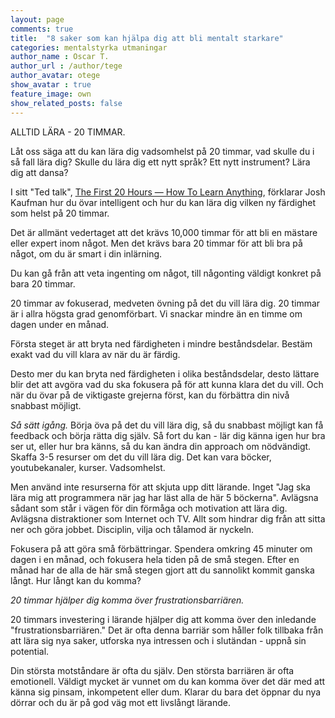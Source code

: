 ```yaml
---
layout: page
comments: true
title:  "8 saker som kan hjälpa dig att bli mentalt starkare"
categories: mentalstyrka utmaningar
author_name : Oscar T.
author_url : /author/tege
author_avatar: otege
show_avatar : true
feature_image: own
show_related_posts: false
---
```





ALLTID LÄRA - 20 TIMMAR.

Låt oss säga att du kan lära dig vadsomhelst på 20 timmar, vad skulle du i så fall lära dig?
Skulle du lära dig ett nytt språk? Ett nytt instrument? Lära dig att dansa?

I sitt "Ted talk", 
[The First 20 Hours — How To Learn Anything](https://www.youtube.com/watch?v=5MgBikgcWnY), förklarar Josh Kaufman hur du övar intelligent och hur du kan lära dig vilken ny färdighet som helst på
20 timmar.

Det är allmänt vedertaget att det krävs 10,000 timmar för att bli en mästare eller expert inom något. Men det krävs bara 20 timmar för att bli bra på något, om du är smart i din inlärning.

Du kan gå från att veta ingenting om något, till någonting väldigt konkret på bara 20 timmar.

20 timmar av fokuserad, medveten övning på det du vill lära dig. 20 timmar är i allra högsta grad genomförbart. Vi snackar mindre än en timme om dagen under en månad.

Första steget är att bryta ned färdigheten i mindre beståndsdelar. Bestäm exakt vad du vill klara av när du är färdig.

Desto mer du kan bryta ned färdigheten i olika beståndsdelar, desto lättare blir det att avgöra vad du ska fokusera på för att kunna klara det du vill.
Och när du övar på de viktigaste grejerna först, kan du förbättra din nivå snabbast möjligt.

*Så sätt igång.* Börja öva på det du vill lära dig, så du snabbast möjligt kan få feedback och börja rätta dig själv.
Så fort du kan - lär dig känna igen hur bra ser ut, eller hur bra känns, så du kan ändra din approach om nödvändigt.
Skaffa 3-5 resurser om det du vill lära dig. Det kan vara böcker, youtubekanaler, kurser. Vadsomhelst.

Men använd inte resurserna för att skjuta upp ditt lärande. Inget "Jag ska lära mig att programmera när jag har läst alla de här 5 böckerna".
Avlägsna sådant som står i vägen för din förmåga och motivation att lära dig. Avlägsna distraktioner som
Internet och TV. Allt som hindrar dig från att sitta ner och göra jobbet. Disciplin, vilja och tålamod är nyckeln.

Fokusera på att göra små förbättringar. Spendera omkring 45 minuter om dagen i en månad, och fokusera hela tiden på de små stegen.
Efter en månad har de alla de här små stegen gjort att du sannolikt kommit ganska långt. Hur långt kan du komma?

*20 timmar hjälper dig komma över frustrationsbarriären.*

20 timmars investering i lärande hjälper dig att komma över den inledande "frustrationsbarriären." Det är ofta denna barriär som håller folk
tillbaka från att lära sig nya saker, utforska nya intressen och i slutändan - uppnå sin potential.

Din största motståndare är ofta du själv. Den största barriären är ofta emotionell. Väldigt mycket är vunnet om du kan komma över det där med att känna sig
pinsam, inkompetent eller dum. Klarar du bara det öppnar du nya dörrar och du är på god väg mot ett livslångt lärande.
